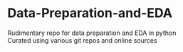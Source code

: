# Data-Preparation-and-EDA
Rudimentary repo for data preparation and EDA in python <br>
Curated using various git repos and online sources
